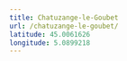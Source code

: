 ```yaml
---
title: Chatuzange-le-Goubet
url: /chatuzange-le-goubet/
latitude: 45.0061626
longitude: 5.0899218
---
```

